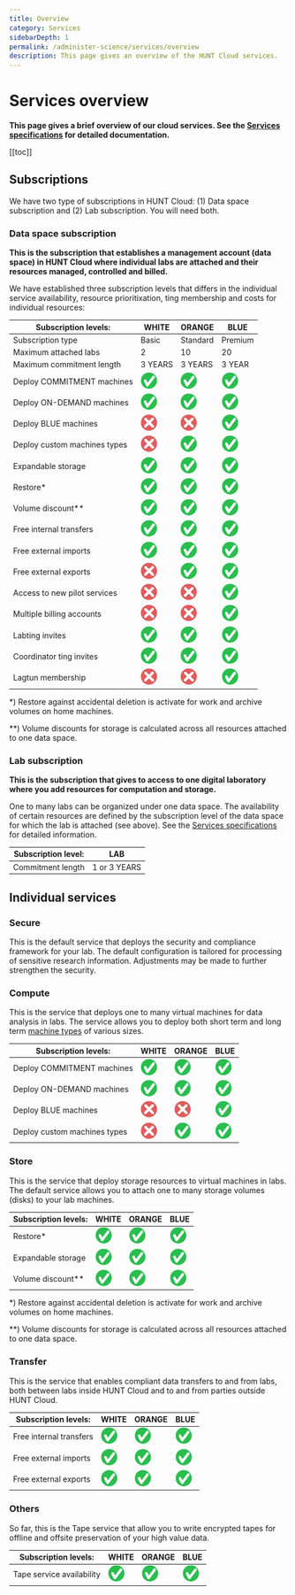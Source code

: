 ```yaml
---
title: Overview
category: Services
sidebarDepth: 1
permalink: /administer-science/services/overview
description: This page gives an overview of the HUNT Cloud services.
---
```


# Services overview

**This page gives a brief overview of our cloud services. See the [Services specifications](/administer-science/services/specifications) for detailed documentation.**

[[toc]]

## Subscriptions

We have two type of subscriptions in HUNT Cloud: (1) Data space subscription and (2) Lab subscription. You will need both.


### Data space subscription

**This is the subscription that establishes a management account (data space) in HUNT Cloud where individual labs are attached and their resources managed, controlled and billed.**

We have established three subscription levels that differs in the individual service availability, resource prioritixation, ting membership and costs for individual resources: 

| Subscription levels: | WHITE | ORANGE | BLUE |
| ---- | ---- | ---- | ---- | 
| Subscription type | Basic | Standard | Premium | 
| Maximum attached labs | 2 | 10 | 20 |
| Maximum commitment length | 3 YEARS | 3 YEARS | 3 YEAR |
| Deploy COMMITMENT machines | ![yes](./images/yes-30.png "yes") | ![yes](./images/yes-30.png "yes") | ![yes](./images/yes-30.png "yes") |
| Deploy ON-DEMAND machines | ![yes](./images/yes-30.png "yes") | ![yes](./images/yes-30.png "yes") | ![yes](./images/yes-30.png "yes") |
| Deploy BLUE machines | ![no](./images/no-30.png "no") | ![yes](./images/no-30.png "no") | ![yes](./images/yes-30.png "yes") |
| Deploy custom machines types | ![no](./images/no-30.png "no") | ![yes](./images/yes-30.png "yes") | ![yes](./images/yes-30.png "yes") |
| Expandable storage | ![yes](./images/yes-30.png "yes") | ![yes](./images/yes-30.png "yes") | ![yes](./images/yes-30.png "yes") |
| Restore* | ![yes](./images/yes-30.png "yes") | ![yes](./images/yes-30.png "yes") | ![yes](./images/yes-30.png "yes") |
| Volume discount** | ![yes](./images/yes-30.png "yes") | ![yes](./images/yes-30.png "yes") | ![yes](./images/yes-30.png "yes") |
| Free internal transfers | ![yes](./images/yes-30.png "yes") | ![yes](./images/yes-30.png "yes") | ![yes](./images/yes-30.png "yes") |
| Free external imports | ![yes](./images/yes-30.png "yes") | ![yes](./images/yes-30.png "yes") | ![yes](./images/yes-30.png "yes") |
| Free external exports | ![yes](./images/no-30.png "yes") | ![yes](./images/yes-30.png "yes") | ![yes](./images/yes-30.png "yes") |
| Access to new pilot services | ![no](./images/no-30.png "no") | ![yes](./images/no-30.png "no") | ![yes](./images/yes-30.png "yes") |
| Multiple billing accounts | ![no](./images/no-30.png "no") | ![yes](./images/no-30.png "yes") | ![yes](./images/yes-30.png "yes") |
| Labting invites | ![yes](./images/yes-30.png "yes") | ![yes](./images/yes-30.png "yes") | ![yes](./images/yes-30.png "yes") |
| Coordinator ting invites | ![yes](./images/yes-30.png "yes") | ![yes](./images/yes-30.png "yes") | ![yes](./images/yes-30.png "yes") |
| Lagtun membership | ![no](./images/no-30.png "no") | ![no](./images/no-30.png "no") | ![yes](./images/yes-30.png "yes") |

*) Restore against accidental deletion is activate for work and archive volumes on home machines.

**) Volume discounts for storage is calculated across all resources attached to one data space. 



### Lab subscription

**This is the subscription that gives to access to one digital laboratory where you add resources for computation and storage.**

One to many labs can be organized under one data space. The availability of certain resources are defined by the subscription level of the data space for which the lab is attached (see above). See the [Services specifications](/administer-science/services/specifications) for detailed information.

| Subscription level: | LAB |
| ---- | ---- |
| Commitment length | 1 or 3 YEARS |

## Individual services

### Secure

This is the default service that deploys the security and compliance framework for your lab. The default configuration is tailored for processing of sensitive research information. Adjustments may be made to further strengthen the security.

### Compute

This is the service that deploys one to many virtual machines for data analysis in labs. The service allows you to deploy both short term and long term [machine types](/administer-science/services/machine-types) of various sizes.

| Subscription levels: | WHITE | ORANGE | BLUE |
| ---- | ---- | ---- | ---- | 
| Deploy COMMITMENT machines | ![yes](./images/yes-30.png "yes") | ![yes](./images/yes-30.png "yes") | ![yes](./images/yes-30.png "yes") |
| Deploy ON-DEMAND machines | ![yes](./images/yes-30.png "yes") | ![yes](./images/yes-30.png "yes") | ![yes](./images/yes-30.png "yes") |
| Deploy BLUE machines | ![no](./images/no-30.png "no") | ![yes](./images/no-30.png "no") | ![yes](./images/yes-30.png "yes") |
| Deploy custom machines types | ![no](./images/no-30.png "no") | ![yes](./images/yes-30.png "yes") | ![yes](./images/yes-30.png "yes") |


### Store

This is the service that deploy storage resources to virtual machines in labs. The default service allows you to attach one to many storage volumes (disks) to your lab machines.

| Subscription levels: | WHITE | ORANGE | BLUE |
| ---- | ---- | ---- | ---- | 
| Restore* | ![yes](./images/yes-30.png "yes") | ![yes](./images/yes-30.png "yes") | ![yes](./images/yes-30.png "yes") |
| Expandable storage | ![yes](./images/yes-30.png "yes") | ![yes](./images/yes-30.png "yes") | ![yes](./images/yes-30.png "yes") |
| Volume discount** | ![yes](./images/yes-30.png "yes") | ![yes](./images/yes-30.png "yes") | ![yes](./images/yes-30.png "yes") |

*) Restore against accidental deletion is activate for work and archive volumes on home machines.

**) Volume discounts for storage is calculated across all resources attached to one data space. 



### Transfer

This is the service that enables compliant data transfers to and from labs, both between labs inside HUNT Cloud and to and from parties outside HUNT Cloud.

| Subscription levels: | WHITE | ORANGE | BLUE |
| ---- | ---- | ---- | ---- | 
| Free internal transfers | ![yes](./images/yes-30.png "yes") | ![yes](./images/yes-30.png "yes") | ![yes](./images/yes-30.png "yes") |
| Free external imports | ![yes](./images/yes-30.png "yes") | ![yes](./images/yes-30.png "yes") | ![yes](./images/yes-30.png "yes") |
| Free external exports | ![yes](./images/yes-30.png "yes") | ![yes](./images/yes-30.png "yes") | ![yes](./images/yes-30.png "yes") |




### Others

So far, this is the Tape service that allow you to write encrypted tapes for offline and offsite preservation of your high value data.

| Subscription levels: | WHITE | ORANGE | BLUE |
| ---- | ---- | ---- | ---- | 
| Tape service availability | ![yes](./images/yes-30.png "yes") | ![yes](./images/yes-30.png "yes") | ![yes](./images/yes-30.png "yes") |


